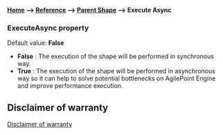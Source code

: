 __[Home](/) --> [Reference](/ref) -->  [Parent Shape](javascript:history.back()) --> Execute Async__

### ExecuteAsync property 

Default value: **False**
- **False** : The execution of the shape will be performed in synchronous way. 
- **True** : The execution of the shape will be performed in asynchronous way 
  so it can help to solve potential bottlenecks on AgilePoint Engine and improve performance execution.

## Disclaimer of warranty

[Disclaimer of warranty](../../guides/common/DisclaimerOfWarranty.md)
